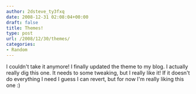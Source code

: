 ```yaml
---
author: 2dsteve_ty3fxq
date: 2008-12-31 02:08:04+00:00
draft: false
title: Themes!
type: post
url: /2008/12/30/themes/
categories:
- Random
---
```


I couldn't take it anymore! I finally updated the theme to my blog. I actually really dig this one. It needs to some tweaking, but I really like it! If it doesn't do everything I need I guess I can revert, but for now I'm really liking this one :)
